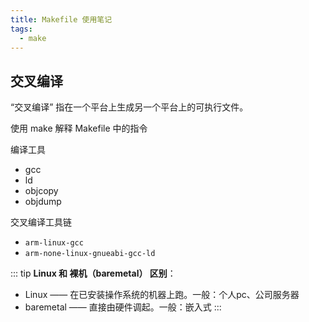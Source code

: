 ```yaml
---
title: Makefile 使用笔记
tags:
  - make
---
```


## 交叉编译

“交叉编译” 指在一个平台上生成另一个平台上的可执行文件。

使用 make 解释 Makefile 中的指令

编译工具

+ gcc
+ ld
+ objcopy
+ objdump

交叉编译工具链

+ `arm-linux-gcc`
+ `arm-none-linux-gnueabi-gcc-ld`

::: tip
**Linux 和 裸机（baremetal） 区别**： 

+ Linux —— 在已安装操作系统的机器上跑。一般：个人pc、公司服务器
+ baremetal —— 直接由硬件调起。一般：嵌入式
:::
